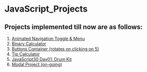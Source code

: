 # JavaScript_Projects

## Projects implemented till now are as follows:
1. <a href="https://gauravk268.github.io/JavaScript_Projects/Animated_Navigation_Toggle_&_Menu/index.html">Animated Navigation Toggle & Menu</a>
2. <a href="https://gauravk268.github.io/JavaScript_Projects/Binary_Calculator/index.html">Binary Calculator</a>
3. <a href="https://gauravk268.github.io/JavaScript_Projects/Buttons_Container/index.html">Buttons Container (rotates on clicking on 5)</a>
4. <a href="https://gauravk268.github.io/JavaScript_Projects/Tip_Calculator/index.html">Tip Calculator</a>
5. <a href="https://gauravk268.github.io/JavaScript_Projects/JavaScript30_Day01-Drum_Kit/index.html">JavaScript30 Day01: Drum Kit</a>
6. <a href="https://gauravk268.github.io/JavaScript_Projects/Modal_Project/index.html">Modal Project (on-going)</a>
